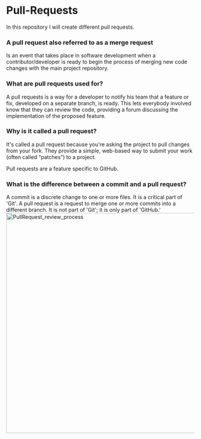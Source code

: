# Pull-Requests

In this repository I will create different pull requests.

### A pull request also referred to as a merge request

Is an event that takes place in software development when a contributor/developer is ready to begin the process of merging new code changes with the main project repository.

### What are pull requests used for?

A pull requests is a way for a developer to notify his team that a feature or fix, developed on a separate branch, is ready. This lets everybody involved know that they can review the code, providing a forum discussing the implementation of the proposed feature.

### Why is it called a pull request?

It's called a pull request because you're asking the project to pull changes from your fork. They provide a simple, web-based way to submit your work (often called “patches”) to a project.</br>

Pull requests are a feature specific to GitHub.
### What is the difference between a commit and a pull request?
A commit is a discrete change to one or more files. It is a critical part of 'Git'. A pull request is a request to merge one or more commits into a different branch. It is not part of 'Git'; it is only part of 'GitHub.'<br/>
<img width="589" alt="PullRequest_review_process" src="https://user-images.githubusercontent.com/65743503/156208228-0bab9cca-12e6-4990-8caf-c50dbe48b6b2.png">
